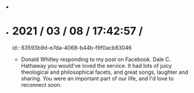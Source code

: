 -
- # 2021 / 03 / 08 / 17:42:57 /
  id:: 63593b9d-e7da-4068-b44b-f9f0acb83046
	- Donald Whitley responding to my post on Facebook.
	  Dale C. Hathaway
	  you would've loved the service. It had lots of juicy theological and philosophical facets, and great songs, laughter and sharing. You were an important part of our life, and I'd love to reconnect soon.
	  
	  <!-- Exported from TiddlyWiki at 19:18, 22nd October 2022 -->